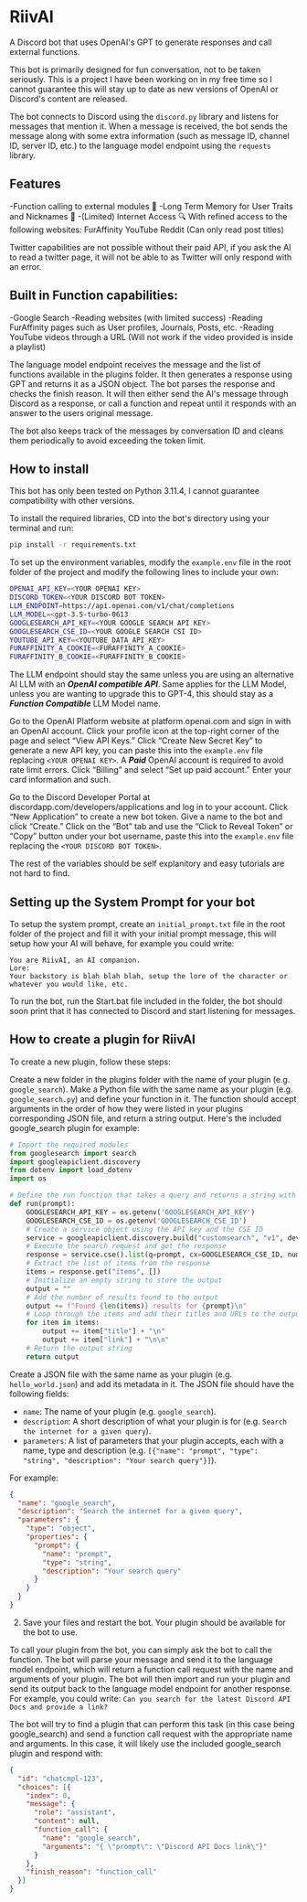 # RiivAI
A Discord bot that uses OpenAI's GPT to generate responses and call external functions.

This bot is primarily designed for fun conversation, not to be taken seriously. This is a project I have been working on in my free time so I cannot guarantee this will stay up to date as new versions of OpenAI or Discord's content are released.

The bot connects to Discord using the `discord.py` library and listens for messages that mention it. When a message is received, the bot sends the message along with some extra information (such as message ID, channel ID, server ID, etc.) to the language model endpoint using the `requests` library.

## Features
-Function calling to external modules 📢
-Long Term Memory for User Traits and Nicknames 🧠
-(Limited) Internet Access 🔍
With refined access to the following websites:
FurAffinity
YouTube
Reddit (Can only read post titles)

Twitter capabilities are not possible without their paid API, if you ask the AI to read a twitter page, it will not be able to as Twitter will only respond with an error.

## Built in Function capabilities:
-Google Search
-Reading websites (with limited success)
-Reading FurAffinity pages such as User profiles, Journals, Posts, etc.
-Reading YouTube videos through a URL (Will not work if the video provided is inside a playlist)

The language model endpoint receives the message and the list of functions available in the plugins folder. It then generates a response using GPT and returns it as a JSON object. The bot parses the response and checks the finish reason. It will then either send the AI's message through Discord as a response, or call a function and repeat until it responds with an answer to the users original message.

The bot also keeps track of the messages by conversation ID and cleans them periodically to avoid exceeding the token limit.

## How to install

This bot has only been tested on Python 3.11.4, I cannot guarantee compatibility with other versions.

To install the required libraries, CD into the bot's directory using your terminal and run:
```bash
pip install -r requirements.txt
```

To set up the environment variables, modify the `example.env` file in the root folder of the project and modify the following lines to include your own:
```bash
OPENAI_API_KEY=<YOUR OPENAI KEY>
DISCORD_TOKEN=<YOUR DISCORD BOT TOKEN>
LLM_ENDPOINT=https://api.openai.com/v1/chat/completions
LLM_MODEL=<gpt-3.5-turbo-0613
GOOGLESEARCH_API_KEY=<YOUR GOOGLE SEARCH API KEY>
GOOGLESEARCH_CSE_ID=<YOUR GOOGLE SEARCH CSI ID>
YOUTUBE_API_KEY=<YOUTUBE_DATA_API_KEY>
FURAFFINITY_A_COOKIE=<FURAFFINITY_A_COOKIE>
FURAFFINITY_B_COOKIE=<FURAFFINITY_B_COOKIE>
```
The LLM endpoint should stay the same unless you are using an alternative AI LLM with an ***OpenAI compatible API***.
Same applies for the LLM Model, unless you are wanting to upgrade this to GPT-4, this should stay as a ***Function Compatible*** LLM Model name.

Go to the OpenAI Platform website at platform.openai.com and sign in with an OpenAI account.
Click your profile icon at the top-right corner of the page and select “View API Keys.”
Click “Create New Secret Key” to generate a new API key, you can paste this into the `example.env` file replacing `<YOUR OPENAI KEY>`.
A ***Paid*** OpenAI account is required to avoid rate limit errors.
Click “Billing” and select “Set up paid account.”
Enter your card information and such.

Go to the Discord Developer Portal at discordapp.com/developers/applications and log in to your account.
Click “New Application” to create a new bot token.
Give a name to the bot and click “Create.”
Click on the “Bot” tab and use the “Click to Reveal Token” or “Copy” button under your bot username, paste this into the `example.env` file replacing the `<YOUR DISCORD BOT TOKEN>`.

The rest of the variables should be self explanitory and easy tutorials are not hard to find.

## Setting up the System Prompt for your bot
To setup the system prompt, create an `initial_prompt.txt` file in the root folder of the project and fill it with your initial prompt message, this will setup how your AI will behave, for example you could write:
```
You are RiivAI, an AI companion.
Lore:
Your backstory is blah blah blah, setup the lore of the character or whatever you would like, etc.
```

To run the bot, run the Start.bat file included in the folder, the bot should soon print that it has connected to Discord and start listening for messages.

## How to create a plugin for RiivAI
To create a new plugin, follow these steps:

Create a new folder in the plugins folder with the name of your plugin (e.g. `google_search`).
Make a Python file with the same name as your plugin (e.g. `google_search.py`) and define your function in it. The function should accept arguments in the order of how they were listed in your plugins corresponding JSON file, and return a string output. Here's the included google_search plugin for example:
```python
# Import the required modules
from googlesearch import search
import googleapiclient.discovery
from dotenv import load_dotenv
import os

# Define the run function that takes a query and returns a string with the results
def run(prompt):
    GOOGLESEARCH_API_KEY = os.getenv('GOOGLESEARCH_API_KEY')
    GOOGLESEARCH_CSE_ID = os.getenv('GOOGLESEARCH_CSE_ID')
    # Create a service object using the API key and the CSE ID
    service = googleapiclient.discovery.build("customsearch", "v1", developerKey=GOOGLESEARCH_API_KEY)
    # Execute the search request and get the response
    response = service.cse().list(q=prompt, cx=GOOGLESEARCH_CSE_ID, num=5).execute()
    # Extract the list of items from the response
    items = response.get("items", [])
    # Initialize an empty string to store the output
    output = ""
    # Add the number of results found to the output
    output += f"Found {len(items)} results for {prompt}\n"
    # Loop through the items and add their titles and URLs to the output
    for item in items:
        output += item["title"] + "\n"
        output += item["link"] + "\n\n"
    # Return the output string
    return output
```

Create a JSON file with the same name as your plugin (e.g. `hello_world.json`) and add its metadata in it. The JSON file should have the following fields:
- `name`: The name of your plugin (e.g. `google_search`).
- `description`: A short description of what your plugin is for (e.g. `Search the internet for a given query`).
- `parameters`: A list of parameters that your plugin accepts, each with a name, type and description (e.g. `[{"name": "prompt", "type": "string", "description": "Your search query"}]`).

For example:
```json
{
  "name": "google_search",
  "description": "Search the internet for a given query",
  "parameters": {
    "type": "object",
    "properties": {
      "prompt": {
        "name": "prompt",
        "type": "string",
        "description": "Your search query"
      }
    }
  }
}
```

2. Save your files and restart the bot. Your plugin should be available for the bot to use.

To call your plugin from the bot, you can simply ask the bot to call the function.
The bot will parse your message and send it to the language model endpoint, which will return a function call request with the name and arguments of your plugin. The bot will then import and run your plugin and send its output back to the language model endpoint for another response. For example, you could write:
`Can you search for the latest Discord API Docs and provide a link?`

The bot will try to find a plugin that can perform this task (in this case being google_search) and send a function call request with the appropriate name and arguments. In this case, it will likely use the included google_search plugin and respond with:

```json
{
  "id": "chatcmpl-123",
  "choices": [{
    "index": 0,
    "message": {
      "role": "assistant",
      "content": null,
      "function_call": {
        "name": "google_search",
        "arguments": "{ \"prompt\": \"Discord API Docs link\"}"
      }
    },
    "finish_reason": "function_call"
  }]
}
```
